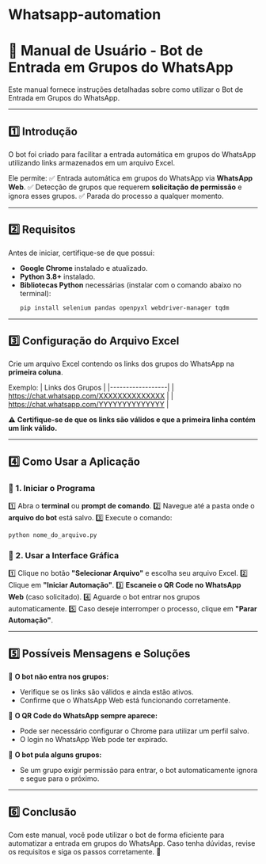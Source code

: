 # Whatsapp-automation

# 📖 Manual de Usuário - Bot de Entrada em Grupos do WhatsApp

Este manual fornece instruções detalhadas sobre como utilizar o Bot de Entrada em Grupos do WhatsApp.

---

## 1️⃣ Introdução
O bot foi criado para facilitar a entrada automática em grupos do WhatsApp utilizando links armazenados em um arquivo Excel.

Ele permite:
✅ Entrada automática em grupos do WhatsApp via **WhatsApp Web**.
✅ Detecção de grupos que requerem **solicitação de permissão** e ignora esses grupos.
✅ Parada do processo a qualquer momento.

---

## 2️⃣ Requisitos
Antes de iniciar, certifique-se de que possui:
- **Google Chrome** instalado e atualizado.
- **Python 3.8+** instalado.
- **Bibliotecas Python** necessárias (instalar com o comando abaixo no terminal):
  ```bash
  pip install selenium pandas openpyxl webdriver-manager tqdm
  ```

---

## 3️⃣ Configuração do Arquivo Excel
Crie um arquivo Excel contendo os links dos grupos do WhatsApp na **primeira coluna**.

Exemplo:
| Links dos Grupos |
|------------------|
| https://chat.whatsapp.com/XXXXXXXXXXXXXX |
| https://chat.whatsapp.com/YYYYYYYYYYYYYY |

⚠️ **Certifique-se de que os links são válidos e que a primeira linha contém um link válido.**

---

## 4️⃣ Como Usar a Aplicação

### 📌 1. Iniciar o Programa
1️⃣ Abra o **terminal** ou **prompt de comando**.
2️⃣ Navegue até a pasta onde o **arquivo do bot** está salvo.
3️⃣ Execute o comando:
   ```bash
   python nome_do_arquivo.py
   ```

### 📌 2. Usar a Interface Gráfica
1️⃣ Clique no botão **"Selecionar Arquivo"** e escolha seu arquivo Excel.
2️⃣ Clique em **"Iniciar Automação"**.
3️⃣ **Escaneie o QR Code no WhatsApp Web** (caso solicitado).
4️⃣ Aguarde o bot entrar nos grupos automaticamente.
5️⃣ Caso deseje interromper o processo, clique em **"Parar Automação"**.

---

## 5️⃣ Possíveis Mensagens e Soluções

🔹 **O bot não entra nos grupos:**
- Verifique se os links são válidos e ainda estão ativos.
- Confirme que o WhatsApp Web está funcionando corretamente.

🔹 **O QR Code do WhatsApp sempre aparece:**
- Pode ser necessário configurar o Chrome para utilizar um perfil salvo.
- O login no WhatsApp Web pode ter expirado.

🔹 **O bot pula alguns grupos:**
- Se um grupo exigir permissão para entrar, o bot automaticamente ignora e segue para o próximo.

---

## 6️⃣ Conclusão
Com este manual, você pode utilizar o bot de forma eficiente para automatizar a entrada em grupos do WhatsApp.
Caso tenha dúvidas, revise os requisitos e siga os passos corretamente. 🚀
